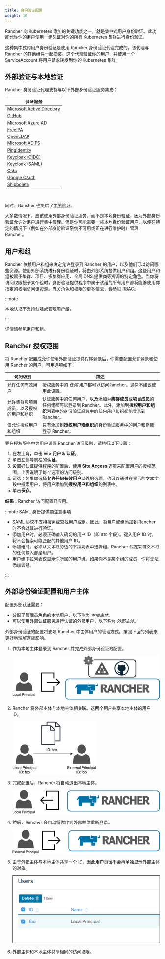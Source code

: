 ```yaml
---
title: 身份验证配置
weight: 10
---
```


Rancher 向 Kubernetes 添加的关键功能之一，就是集中式用户身份验证。此功能允许你的用户使用一组凭证对你的所有 Kubernetes 集群进行身份验证。

这种集中式的用户身份验证是使用 Rancher 身份验证代理完成的，该代理与 Rancher 的其他组件一起安装。这个代理验证你的用户，并使用一个 ServiceAccount 将用户请求转发到你的 Kubernetes 集群。

## 外部验证与本地验证

Rancher 身份验证代理支持与以下外部身份验证服务集成：

| 验证服务 |
| ------------------------------------------------------------------------------------------------ |
| [Microsoft Active Directory](../how-to-guides/new-user-guides/authentication-permissions-and-global-configuration/authentication-config/configure-active-directory.md) |
| [GitHub](../how-to-guides/new-user-guides/authentication-permissions-and-global-configuration/authentication-config/configure-github.md) |
| [Microsoft Azure AD](../how-to-guides/new-user-guides/authentication-permissions-and-global-configuration/authentication-config/configure-azure-ad.md) |
| [FreeIPA](../how-to-guides/new-user-guides/authentication-permissions-and-global-configuration/authentication-config/configure-freeipa.md) |
| [OpenLDAP](configure-openldap.md) |
| [Microsoft AD FS](configure-microsoft-ad-federation-service-saml.md) |
| [PingIdentity](../how-to-guides/new-user-guides/authentication-permissions-and-global-configuration/authentication-config/configure-pingidentity.md) |
| [Keycloak (OIDC)](../how-to-guides/new-user-guides/authentication-permissions-and-global-configuration/authentication-config/configure-keycloak-oidc.md) |
| [Keycloak (SAML)](../how-to-guides/new-user-guides/authentication-permissions-and-global-configuration/authentication-config/configure-keycloak-saml.md) |
| [Okta](../how-to-guides/new-user-guides/authentication-permissions-and-global-configuration/authentication-config/configure-okta-saml.md) |
| [Google OAuth](../how-to-guides/new-user-guides/authentication-permissions-and-global-configuration/authentication-config/configure-google-oauth.md) |
| [Shibboleth](configure-shibboleth-saml.md) |

<br/>

同时，Rancher 也提供了[本地验证](../how-to-guides/new-user-guides/authentication-permissions-and-global-configuration/authentication-config/create-local-users.md)。

大多数情况下，应该使用外部身份验证服务，而不是本地身份验证，因为外部身份验证允许对用户进行集中管理。但是你可能需要一些本地身份验证用户，以便在特定的情况下（例如在外部身份验证系统不可用或正在进行维护时）管理 Rancher。

## 用户和组

Rancher 依赖用户和组来决定允许登录到 Rancher 的用户，以及他们可以访问哪些资源。使用外部系统进行身份验证时，将由外部系统提供用户和组。这些用户和组被赋予集群、项目、多集群应用、全局 DNS 提供商等资源的特定角色。当你将访问权限授予某个组时，身份验证提供程序中属于该组的所有用户都将能够使用你指定的权限访问该资源。有关角色和权限的更多信息，请参见 [RBAC](manage-role-based-access-control-rbac.md)。

:::note

本地认证不支持创建或管理用户组。

:::

详情请参见[用户和组](../how-to-guides/new-user-guides/authentication-permissions-and-global-configuration/authentication-config/manage-users-and-groups.md)。

## Rancher 授权范围

将 Rancher 配置成允许使用外部验证提供程序登录后，你需要配置允许登录和使用 Rancher 的用户。可用选项如下：

| 访问级别 | 描述 |
|----------------------------------------------|-------------|
| 允许任何有效用户 | 授权服务中的 _任何_ 用户都可以访问Rancher。通常不建议使用此设置。 |
| 允许集群和项目成员，以及授权的用户和组织 | 认证服务中的任何用户，以及添加为**集群成员**或**项目成员**的任何组都可以登录到 Rancher。此外，添加到**授权用户和组织**列表中的身份验证服务中的任何用户和组都能登录到 Rancher。 |
| 仅允许授权用户和组织 | 只有添加到**授权用户和组织**的身份验证服务中的用户和组能登录 Rancher。 |

要在授权服务中为用户设置 Rancher 访问级别，请执行以下步骤：

1. 在左上角，单击 **☰ > 用户 & 认证**。
1. 单击左侧导航栏的**认证**。
1. 设置好认证提供程序的配置后，使用 **Site Access** 选项来配置用户的授权范围。上表说明了每个选项的访问级别。
1. 可选：如果你选择**允许任何有效用户**以外的选项，你可以通过在显示的文本字段中搜索用户，将用户添加到**授权用户和组织**的列表中。
1. 单击**保存**。

**结果**：Rancher 访问配置已应用。

:::note SAML 身份提供商注意事项

- SAML 协议不支持搜索或查找用户或组。因此，将用户或组添加到 Rancher 时不会对其进行验证。
- 添加用户时，必须正确输入确切的用户 ID（即 `UID` 字段）。键入用户 ID 时，将不会搜索可能匹配的其他用户 ID。
- 添加组时，必须从文本框旁边的下拉列表中选择组。Rancher 假定来自文本框的任何输入都是用户。
- 用户组下拉列表仅显示你所属的用户组。如果你不是某个组的成员，你将无法添加该组。

:::

## 外部身份验证配置和用户主体

配置外部认证需要：

- 分配了管理员角色的本地用户，以下称为 _本地主体_。
- 可以使用外部认证服务进行认证的外部用户，以下称为 _外部主体_。

外部身份验证的配置将影响 Rancher 中主体用户的管理方式。按照下面的列表来更好地理解这些影响。

1. 作为本地主体登录到 Rancher 并完成外部身份验证的配置。

   ![Sign In](/img/sign-in.png)

2. Rancher 将外部主体与本地主体相关联。这两个用户共享本地主体的用户 ID。

   ![Principal ID Sharing](/img/principal-ID.png)

3. 完成配置后，Rancher 将自动退出本地主体。

   ![Sign Out Local Principal](/img/sign-out-local.png)

4. 然后，Rancher 会自动将你作为外部主体重新登录。

   ![Sign In External Principal](/img/sign-in-external.png)

5. 由于外部主体与本地主体共享一个 ID，因此**用户**页面不会再单独显示外部主体的对象。

   ![Sign In External Principal](/img/users-page.png)

6. 外部主体和本地主体共享相同的访问权限。
